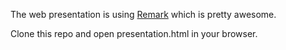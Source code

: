 The web presentation is using [Remark](http://gnab.github.com/remark)
which is pretty awesome.

Clone this repo and open presentation.html in your browser.
